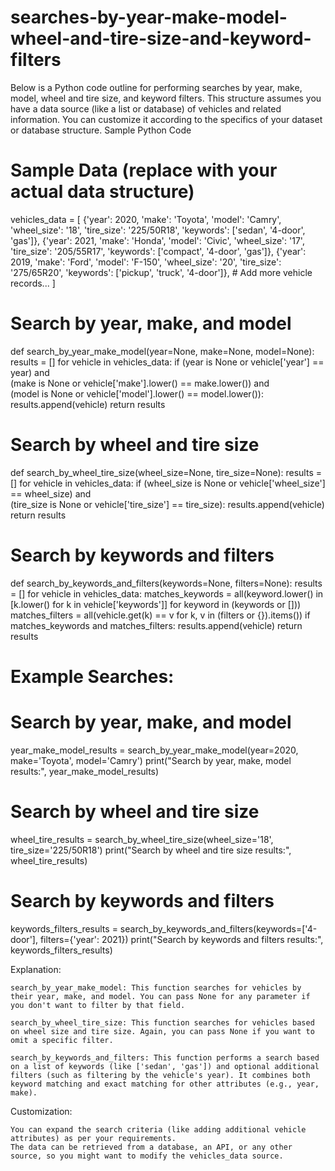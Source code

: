 # searches-by-year-make-model-wheel-and-tire-size-and-keyword-filters
Below is a Python code outline for performing searches by year, make, model, wheel and tire size, and keyword filters. This structure assumes you have a data source (like a list or database) of vehicles and related information. You can customize it according to the specifics of your dataset or database structure.
Sample Python Code

# Sample Data (replace with your actual data structure)
vehicles_data = [
    {'year': 2020, 'make': 'Toyota', 'model': 'Camry', 'wheel_size': '18', 'tire_size': '225/50R18', 'keywords': ['sedan', '4-door', 'gas']},
    {'year': 2021, 'make': 'Honda', 'model': 'Civic', 'wheel_size': '17', 'tire_size': '205/55R17', 'keywords': ['compact', '4-door', 'gas']},
    {'year': 2019, 'make': 'Ford', 'model': 'F-150', 'wheel_size': '20', 'tire_size': '275/65R20', 'keywords': ['pickup', 'truck', '4-door']},
    # Add more vehicle records...
]

# Search by year, make, and model
def search_by_year_make_model(year=None, make=None, model=None):
    results = []
    for vehicle in vehicles_data:
        if (year is None or vehicle['year'] == year) and \
           (make is None or vehicle['make'].lower() == make.lower()) and \
           (model is None or vehicle['model'].lower() == model.lower()):
            results.append(vehicle)
    return results

# Search by wheel and tire size
def search_by_wheel_tire_size(wheel_size=None, tire_size=None):
    results = []
    for vehicle in vehicles_data:
        if (wheel_size is None or vehicle['wheel_size'] == wheel_size) and \
           (tire_size is None or vehicle['tire_size'] == tire_size):
            results.append(vehicle)
    return results

# Search by keywords and filters
def search_by_keywords_and_filters(keywords=None, filters=None):
    results = []
    for vehicle in vehicles_data:
        matches_keywords = all(keyword.lower() in [k.lower() for k in vehicle['keywords']] for keyword in (keywords or []))
        matches_filters = all(vehicle.get(k) == v for k, v in (filters or {}).items())
        if matches_keywords and matches_filters:
            results.append(vehicle)
    return results

# Example Searches:

# Search by year, make, and model
year_make_model_results = search_by_year_make_model(year=2020, make='Toyota', model='Camry')
print("Search by year, make, model results:", year_make_model_results)

# Search by wheel and tire size
wheel_tire_results = search_by_wheel_tire_size(wheel_size='18', tire_size='225/50R18')
print("Search by wheel and tire size results:", wheel_tire_results)

# Search by keywords and filters
keywords_filters_results = search_by_keywords_and_filters(keywords=['4-door'], filters={'year': 2021})
print("Search by keywords and filters results:", keywords_filters_results)

Explanation:

    search_by_year_make_model: This function searches for vehicles by their year, make, and model. You can pass None for any parameter if you don't want to filter by that field.

    search_by_wheel_tire_size: This function searches for vehicles based on wheel size and tire size. Again, you can pass None if you want to omit a specific filter.

    search_by_keywords_and_filters: This function performs a search based on a list of keywords (like ['sedan', 'gas']) and optional additional filters (such as filtering by the vehicle's year). It combines both keyword matching and exact matching for other attributes (e.g., year, make).

Customization:

    You can expand the search criteria (like adding additional vehicle attributes) as per your requirements.
    The data can be retrieved from a database, an API, or any other source, so you might want to modify the vehicles_data source.
